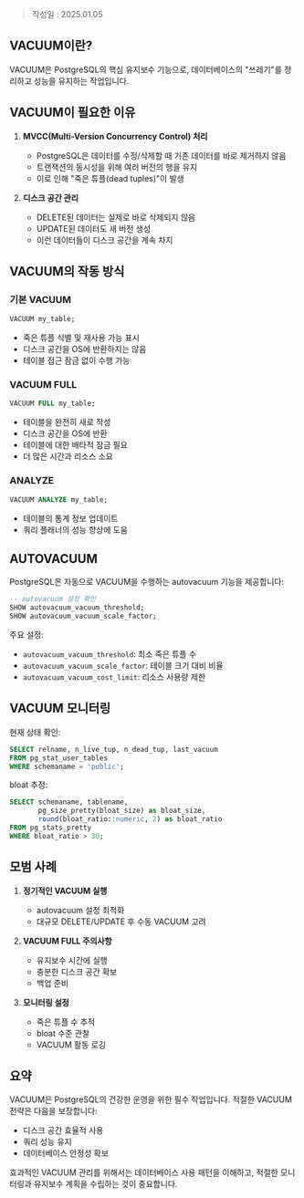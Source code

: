 >작성일 : 2025.01.05
## VACUUM이란?
VACUUM은 PostgreSQL의 핵심 유지보수 기능으로, 데이터베이스의 "쓰레기"를 정리하고 성능을 유지하는 작업입니다.

## VACUUM이 필요한 이유

1. **MVCC(Multi-Version Concurrency Control) 처리**
   - PostgreSQL은 데이터를 수정/삭제할 때 기존 데이터를 바로 제거하지 않음
   - 트랜잭션의 동시성을 위해 여러 버전의 행을 유지
   - 이로 인해 "죽은 튜플(dead tuples)"이 발생

2. **디스크 공간 관리**
   - DELETE된 데이터는 실제로 바로 삭제되지 않음
   - UPDATE된 데이터도 새 버전 생성
   - 이런 데이터들이 디스크 공간을 계속 차지

## VACUUM의 작동 방식

### 기본 VACUUM
```sql
VACUUM my_table;
```
- 죽은 튜플 식별 및 재사용 가능 표시
- 디스크 공간을 OS에 반환하지는 않음
- 테이블 접근 잠금 없이 수행 가능

### VACUUM FULL
```sql
VACUUM FULL my_table;
```
- 테이블을 완전히 새로 작성
- 디스크 공간을 OS에 반환
- 테이블에 대한 배타적 잠금 필요
- 더 많은 시간과 리소스 소요

### ANALYZE
```sql
VACUUM ANALYZE my_table;
```
- 테이블의 통계 정보 업데이트
- 쿼리 플래너의 성능 향상에 도움

## AUTOVACUUM

PostgreSQL은 자동으로 VACUUM을 수행하는 autovacuum 기능을 제공합니다:

```sql
-- autovacuum 설정 확인
SHOW autovacuum_vacuum_threshold;
SHOW autovacuum_vacuum_scale_factor;
```

주요 설정:
- `autovacuum_vacuum_threshold`: 최소 죽은 튜플 수
- `autovacuum_vacuum_scale_factor`: 테이블 크기 대비 비율
- `autovacuum_vacuum_cost_limit`: 리소스 사용량 제한

## VACUUM 모니터링

현재 상태 확인:
```sql
SELECT relname, n_live_tup, n_dead_tup, last_vacuum
FROM pg_stat_user_tables
WHERE schemaname = 'public';
```

bloat 추정:
```sql
SELECT schemaname, tablename, 
       pg_size_pretty(bloat_size) as bloat_size,
       round(bloat_ratio::numeric, 2) as bloat_ratio
FROM pg_stats_pretty
WHERE bloat_ratio > 30;
```

## 모범 사례

1. **정기적인 VACUUM 실행**
   - autovacuum 설정 최적화
   - 대규모 DELETE/UPDATE 후 수동 VACUUM 고려

2. **VACUUM FULL 주의사항**
   - 유지보수 시간에 실행
   - 충분한 디스크 공간 확보
   - 백업 준비

3. **모니터링 설정**
   - 죽은 튜플 수 추적
   - bloat 수준 관찰
   - VACUUM 활동 로깅

## 요약

VACUUM은 PostgreSQL의 건강한 운영을 위한 필수 작업입니다. 적절한 VACUUM 전략은 다음을 보장합니다:
- 디스크 공간 효율적 사용
- 쿼리 성능 유지
- 데이터베이스 안정성 확보

효과적인 VACUUM 관리를 위해서는 데이터베이스 사용 패턴을 이해하고, 적절한 모니터링과 유지보수 계획을 수립하는 것이 중요합니다.